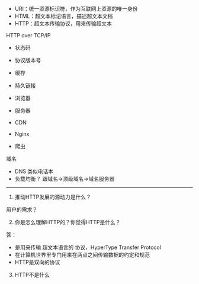 * URI：统一资源标识符，作为互联网上资源的唯一身份
* HTML：超文本标记语言，描述超文本文档
* HTTP：超文本传输协议，用来传输超文本

HTTP over TCP/IP

* 状态码
* 协议版本号
* 缓存
* 持久链接

* 浏览器
* 服务器
* CDN
* Nginx
* 爬虫

域名

* DNS 类似电话本
* 负载均衡？
跟域名->顶级域名->域名服务器



---

1. 推动HTTP发展的源动力是什么？

用户的需求？

2. 你是怎么理解HTTP的？你觉得HTTP是什么？

答：

* 是用来传输 超文本语言的 协议，HyperType Transfer Protocol
* 在计算机世界里专门用来在两点之间传输数据的约定和规范
* HTTP是双向的协议

3. HTTP不是什么

